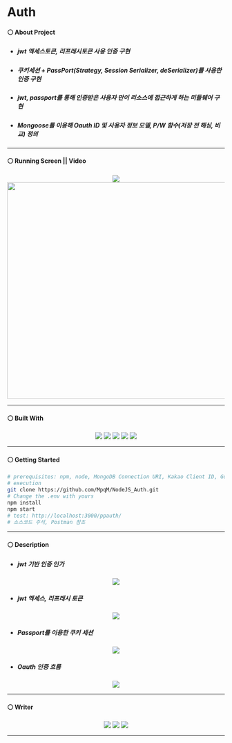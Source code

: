 # Auth
#### ⚪ About Project
* ##### jwt 엑세스토큰, 리프레시토큰 사용 인증 구현
* ##### 쿠키세션 + PassPort(Strategy, Session Serializer, deSerializer)를 사용한 인증 구현
* ##### jwt, passport를 통해 인증받은 사용자 만이 리소스에 접근하게 하는 미들웨어 구현
* ##### Mongoose를 이용해 Oauth ID 및 사용자 정보 모델, P/W 함수(저장 전 해싱, 비교) 정의

- - -

#### ⚪ Running Screen || Video
<p align ="center">
  <a href="https://www.youtube.com/watch?v=vQkZ0dgmi9I"><img src ="https://img.shields.io/badge/youtube-FF0000.svg?&style=for-the-badge&logo=youtube&logoColor=white"/></a>
  </br>
  <img width="700" height="500" src="https://user-images.githubusercontent.com/79093184/268300607-ec6350cc-e75c-4796-b58d-3ce3a4182c51.png"/>
</p>

- - -

#### ⚪ Built With
<p align ="center">
  <img src ="https://img.shields.io/badge/ejs-B4CA65.svg?&style=for-the-badge&logo=ejs&logoColor=white"/> <img src ="https://img.shields.io/badge/javascript-F7DF1E.svg?&style=for-the-badge&logo=JavaScript&logoColor=white"/> <img src ="https://img.shields.io/badge/express-339933.svg?&style=for-the-badge&logo=express&logoColor=white"/> <img src ="https://img.shields.io/badge/nodejs-339933.svg?&style=for-the-badge&logo=nodedotjs&logoColor=white"/> <img src ="https://img.shields.io/badge/mongodb-339933.svg?&style=for-the-badge&logo=mongodb&logoColor=white"/>
</p>

- - -

#### ⚪ Getting Started
  ```bash
  # prerequisites: npm, node, MongoDB Connection URI, Kakao Client ID, Google Oauth Client ID
  # execution
  git clone https://github.com/MpqM/NodeJS_Auth.git
  # Change the .env with yours
  npm install
  npm start
  # test: http://localhost:3000/ppauth/
  # 소스코드 주석, Postman 참조
  ```

- - -

#### ⚪ Description
* ##### jwt 기반 인증 인가
 <p align ="center"><img src="https://user-images.githubusercontent.com/79093184/268309865-786a47dc-375f-4eae-bf8e-1834a2a7002c.png"/></p>
 
* ##### jwt 엑세스, 리프레시 토큰
 <p align ="center"><img src="https://user-images.githubusercontent.com/79093184/268310086-41f36848-0fa9-4de2-b80b-019cb2eacc1b.png"/></p>

* ##### Passport를 이용한 쿠키 세션
 <p align ="center"><img src="https://user-images.githubusercontent.com/79093184/268310220-7ddbc695-f9a4-4231-88bd-53142ffda367.png"/></p>

* ##### Oauth 인증 흐름
 <p align ="center"><img src="https://user-images.githubusercontent.com/79093184/268310369-5082e1e3-b6f9-4847-a262-fdf04b637dcf.png"/></p>

- - -

#### ⚪ Writer
<p align ="center">
  <img src ="https://img.shields.io/badge/gmail-EA4335.svg?&style=for-the-badge&logo=gmail&logoColor=white"/></a> <a href = "https://github.com/MpqM"><img src ="https://img.shields.io/badge/GitHub-181717.svg?&style=for-the-badge&logo=GitHub&logoColor=white"/></a> <a href = "https://MpqM.tistory.com/"> <img src ="https://img.shields.io/badge/tistory-000000.svg?&style=for-the-badge&logo=Tistory&logoColor=white"/></a>
</p>

- - -

